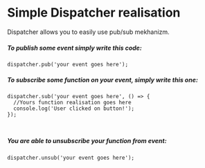 <h1>Simple Dispatcher realisation</h1>
<p>Dispatcher allows you to easily use pub/sub mekhanizm.</p>
<h5>To publish some event simply write this code:</h5>
<code>dispatcher.pub('your event goes here');</code>
<h5>To subscribe some function on your event, simply write this one:</h5>
<code><pre>
dispatcher.sub('your event goes here', () => {
  //Yours function realisation goes here
  console.log('User clicked on button!');
});
</pre>
</code>
<h5>You are able to unsubscribe your function from event:</h5>
<code>dispatcher.unsub('your event goes here');</code>
